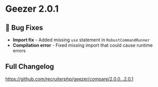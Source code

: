 # Geezer 2.0.1

## 🐛 Bug Fixes

- **Import fix** - Added missing `use` statement in `RobustCommandRunner`
- **Compilation error** - Fixed missing import that could cause runtime errors

## Full Changelog

https://github.com/recruiterphp/geezer/compare/2.0.0...2.0.1